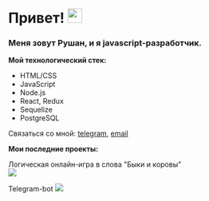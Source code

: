 # Привет! <img src="https://samafricaonline.com/sam_pay/public/assets/images/wave.gif" width="29px"/>


### Меня зовут Рушан, и я javascript-разработчик.

**Мой технологический стек:**
* HTML/CSS
* JavaScript
* Node.js
* React, Redux
* Sequelize
* PostgreSQL

Связаться со мной: [telegram](https://t.me/Rushan_Bil), [email](Rushan.bil@gmail.com)

**Мои последние проекты:**

Логическая онлайн-игра в слова "Быки и коровы"
<br>
<img src="https://camo.githubusercontent.com/6a083fdc854d9b502104b6cec2b789922d259fa46580f3f7e4a864f5ae1a67af/68747470733a2f2f6d656469612e67697068792e636f6d2f6d656469612f4b4550437048566d4f48635764496e6d4e352f67697068792e676966"/>

Telegram-bot 
<img src="https://user-images.githubusercontent.com/95147567/158379394-a77728db-e21c-49db-a03b-7134131b3bf9.gif"/>
<!-- ![tg_bot](https://user-images.githubusercontent.com/95147567/158379394-a77728db-e21c-49db-a03b-7134131b3bf9.gif) -->
